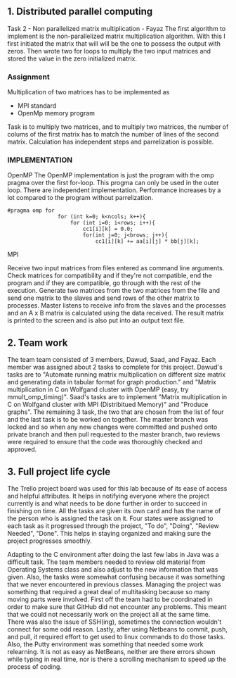 ## 1. Distributed parallel computing
Task 2 - Non parallelized matrix multiplication - Fayaz
The first algorithm to implement is the non-parallelized matrix multiplication algorithm. With this I first initiated the matrix that will will be the one to possess the output with zeros. Then wrote two for loops to multiply the two input matrices and stored the value in the zero initialized matrix.

### Assignment

Multiplication of two matrices has to be implemented as

* MPI standard
* OpenMp memory program

Task is to multiply two matrices, and to multiply two matrices, the number of colums of the first matrix has to match the number of lines
of the second matrix. Calculation has independent steps and parrelization is possible.

### IMPLEMENTATION

OpenMP 
The OpenMP implementation is just the program with the omp pragma over the first for-loop. This progma can only be used in the outer loop.
There are independent implementation. Performance increases by a lot compared to the program without parrelization. 

```
#pragma omp for  
                for (int k=0; k<ncols; k++){
                    for (int i=0; i<rows; i++){
                        cc1[i][k] = 0.0; 
                        for(int j=0; j<brows; j++){
                            cc1[i][k] += aa[i][j] * bb[j][k];
```


MPI

Receive two input matrices from files entered as command line arguments.  Check matrices for compatibility and if they're not compatible, end the program and if they are compatible, go through with the rest of the execution. Generate two matrices from the two matrices from the file and send one matrix to the slaves and send rows of the other matrix to processes.  Master listens to receive info from the slaves and the processes and an A x B matrix is calculated using the data received. The result matrix is printed to the screen and is also put into an output text file. 

## 2. Team work
The team team consisted of 3 members, Dawud, Saad, and Fayaz. Each member was assigned about 2 tasks to complete for this project. Dawud's tasks are to "Automate running  matrix multiplication on different size matrix and generating data in tabular format for graph production." and "Matrix multiplication in C  on Wolfgand cluster with  OpenMP (easy, try mmult_omp_timing)". Saad's tasks are to implement "Matrix multiplication in C  on Wolfgand cluster with MPI (Distribitued Memory)" and "Produce graphs". The remaining 3 task, the two that are chosen from the list of four and the last task is to be worked on together. The master branch was locked and so when any new changes were committed and pushed onto private branch and then pull requested to the master branch, two reviews were required to ensure that the code was thoroughly checked and approved. 

## 3. Full project life cycle
The Trello project board was used for this lab because of its ease of access and helpful attributes. It helps in notifying everyone where the project currently is and what needs to be done further in order to succeed in finishing on time. All the tasks are given its own card and has the name of the person who is assigned the task on it. Four states were assigned to each task as it progressed through the project, "To do", "Doing", "Review Needed", "Done". This helps in staying organized and making sure the project progresses smoothly. 

Adapting to the C environment after doing the last few labs in Java was a difficult task. The team members needed to review old material from Operating Systems class and also adjust to the new information that was given. Also, the tasks were somewhat confusing because it was something that we never encountered in previous classes. Managing the project was something that required a great deal of multitasking because so many moving parts were involved. First off the team had to be coordinated in order to make sure that GitHub did not encounter any problems. This meant that we could not necessarily work on the project all at the same time. There was also the issue of SSH(ing), sometimes the connection wouldn't connect for some odd reason. Lastly, after using Netbeans to commit, push, and pull, it  required effort to get used to linux commands to do those tasks. Also, the Putty environment was something that needed some work relearning. It is not as easy as NetBeans, neither are there errors shown while typing in real time, nor is there a scrolling mechanism to speed up the process of coding.
